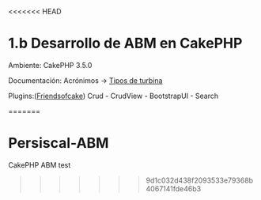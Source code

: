 <<<<<<< HEAD
# 1.b Desarrollo de ABM en CakePHP
<span>Ambiente: CakePHP 3.5.0</span>

<span>Documentación: Acrónimos -> <a target="_blank" href="https://energia-nuclear.net/reactor-nuclear/tipos-de-reactor-nuclear.html" alt="energia-nuclear.net" />Tipos de turbina</a>

<span>Plugins:(<a target="_blank" href="https://github.com/FriendsOfCake">Friendsofcake</a>) Crud - CrudView - BootstrapUI - Search</span>

=======
# Persiscal-ABM
CakePHP ABM test
>>>>>>> 9d1c032d438f2093533e79368b4067141fde46b3
